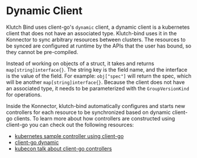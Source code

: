 # Dynamic Client

Klutch Bind uses client-go's `dynamic` client, a dynamic client is a kubernetes client that does not
have an associated type. Klutch-bind uses it in the Konnector to sync arbitrary resources between
clusters. The resources to be synced are configured at runtime by the APIs that the user has bound,
so they cannot be pre-compiled.

Instead of working on objects of a struct, it takes and returns `map[string]interface{}`. The string
key is the field name, and the interface is the value of the field. For example: `obj["spec"]` will
return the spec, which will be another `map[string]interface{}`. Because the client does not have an
associated type, it needs to be parameterized with the `GroupVersionKind` for operations.

Inside the Konnector, klutch-bind automatically configures and starts new controllers for each
resource to be synchronized based on dynamic client-go clients. To learn more about how controllers
are constructed using client-go you can check out the following resources:

- [kubernetes sample controller using
  client-go](https://github.com/kubernetes/sample-controller/blob/master/docs/controller-client-go.md)
- [client-go dynamic](https://github.com/kubernetes/client-go/tree/master/examples/dynamic-create-update-delete-deployment)
- [kubecon talk about client-go controllers](https://www.youtube.com/watch?v=_BuqPMlXfpE)
